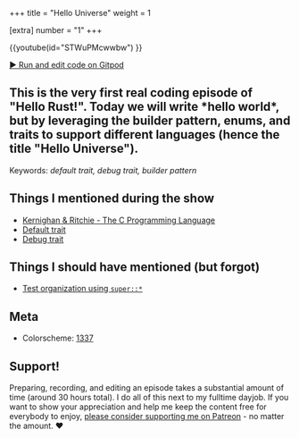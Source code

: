 +++
title = "Hello Universe"
weight = 1

[extra]
number = "1"
+++

{{youtube(id="STWuPMcwwbw") }}

<a target="_blank" class="button"
href="https://gitpod.io/#https://github.com/hello-rust/show/tree/master/episode/1">&#x25b6;
Run and edit code on Gitpod</a>

<h2> This is the very first real coding episode of "Hello Rust!". Today we will write *hello world*, but by leveraging the builder pattern, enums, and traits to support different languages (hence the title "Hello Universe").
 </h2>  

<p>

</p>

Keywords: *default trait, debug trait, builder pattern*

## Things I mentioned during the show

* [Kernighan & Ritchie - The C Programming Language](https://en.wikipedia.org/wiki/The_C_Programming_Language)
* [Default trait](https://doc.rust-lang.org/std/fmt/trait.Default.html)
* [Debug trait](https://doc.rust-lang.org/std/fmt/trait.Debug.html)

## Things I should have mentioned (but forgot)

* [Test organization using `super::*`](https://doc.rust-lang.org/book/second-edition/ch11-03-test-organization.html)


## Meta

* Colorscheme: [1337](https://github.com/MarkMichos/1337-Scheme)



## Support!

Preparing, recording, and editing an episode takes a substantial amount of time
(around 30 hours total). I do all of this next to my fulltime dayjob.
If you want to show your appreciation and help me keep the content free
for everybody to enjoy, [please consider supporting me on
Patreon](https://www.patreon.com/bePatron?c=1568097) - no matter the amount. ❤️